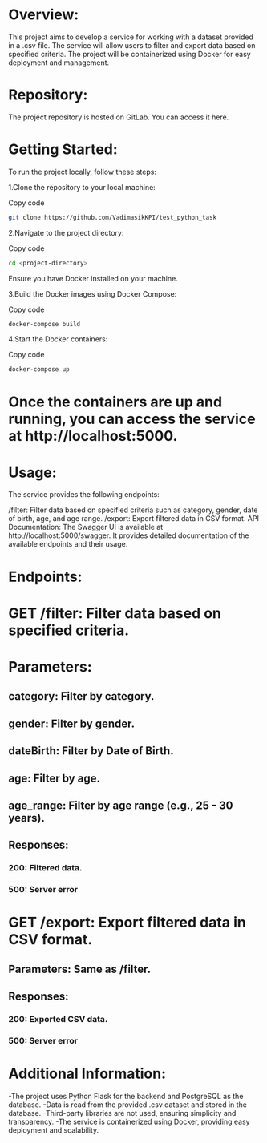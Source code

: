 # Overview:
This project aims to develop a service for working with a dataset provided in a .csv file. The service will allow users to filter and export data based on specified criteria. The project will be containerized using Docker for easy deployment and management.

# Repository:
The project repository is hosted on GitLab. You can access it here.

# Getting Started:
To run the project locally, follow these steps:

1.Clone the repository to your local machine:

Copy code 
```bash 
git clone https://github.com/VadimasikKPI/test_python_task
```
2.Navigate to the project directory:

Copy code 
```bash 
cd <project-directory>
```
Ensure you have Docker installed on your machine.

3.Build the Docker images using Docker Compose:

Copy code 
```bash 
docker-compose build
```

4.Start the Docker containers:

Copy code 
```bash 
docker-compose up
```

# Once the containers are up and running, you can access the service at http://localhost:5000.

# Usage:
The service provides the following endpoints:

/filter: Filter data based on specified criteria such as category, gender, date of birth, age, and age range.
/export: Export filtered data in CSV format.
API Documentation:
The Swagger UI is available at http://localhost:5000/swagger. It provides detailed documentation of the available endpoints and their usage.

# Endpoints:

# GET /filter: Filter data based on specified criteria.

# Parameters:
## category: Filter by category.
## gender: Filter by gender.
## dateBirth: Filter by Date of Birth.
## age: Filter by age.
## age_range: Filter by age range (e.g., 25 - 30 years).
## Responses:
### 200: Filtered data.
### 500: Server error
# GET /export: Export filtered data in CSV format.

## Parameters: Same as /filter.
## Responses:
### 200: Exported CSV data.
### 500: Server error

# Additional Information:

-The project uses Python Flask for the backend and PostgreSQL as the database.
-Data is read from the provided .csv dataset and stored in the database.
-Third-party libraries are not used, ensuring simplicity and transparency.
-The service is containerized using Docker, providing easy deployment and scalability.